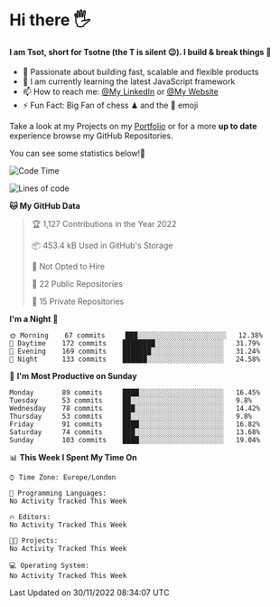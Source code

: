 # Hi there :raised_hand_with_fingers_splayed:
#### I am Tsot, short for Tsotne (the T is silent :wink:). I build & break things :space_invader:
- :telescope: Passionate about building fast, scalable and flexible products
- :seedling: I am currently learning the latest JavaScript framework 
- :mailbox: How to reach me: [@My LinkedIn](https://www.linkedin.com/in/tsotne-gvadzabia/) or [@My Website](https://tsotne.co.uk/contact)
- :zap: Fun Fact: Big Fan of chess ♟ and the 👾 emoji

Take a look at my Projects on my [Portfolio](https://tsotne.co.uk/) or for a more **up to date** experience browse my GitHub Repositories.

You can see some statistics below!:space_invader:
<!--START_SECTION:waka-->
![Code Time](http://img.shields.io/badge/Code%20Time-761%20hrs%202%20mins-blue)

![Lines of code](https://img.shields.io/badge/From%20Hello%20World%20I%27ve%20Written-651%20Thousand%20lines%20of%20code-blue)

**🐱 My GitHub Data** 

> 🏆 1,127 Contributions in the Year 2022
 > 
> 📦 453.4 kB Used in GitHub's Storage 
 > 
> 🚫 Not Opted to Hire
 > 
> 📜 22 Public Repositories 
 > 
> 🔑 15 Private Repositories  
 > 
**I'm a Night 🦉** 

```text
🌞 Morning    67 commits     ███░░░░░░░░░░░░░░░░░░░░░░   12.38% 
🌆 Daytime    172 commits    ████████░░░░░░░░░░░░░░░░░   31.79% 
🌃 Evening    169 commits    ███████░░░░░░░░░░░░░░░░░░   31.24% 
🌙 Night      133 commits    ██████░░░░░░░░░░░░░░░░░░░   24.58%

```
📅 **I'm Most Productive on Sunday** 

```text
Monday       89 commits     ████░░░░░░░░░░░░░░░░░░░░░   16.45% 
Tuesday      53 commits     ██░░░░░░░░░░░░░░░░░░░░░░░   9.8% 
Wednesday    78 commits     ███░░░░░░░░░░░░░░░░░░░░░░   14.42% 
Thursday     53 commits     ██░░░░░░░░░░░░░░░░░░░░░░░   9.8% 
Friday       91 commits     ████░░░░░░░░░░░░░░░░░░░░░   16.82% 
Saturday     74 commits     ███░░░░░░░░░░░░░░░░░░░░░░   13.68% 
Sunday       103 commits    ████░░░░░░░░░░░░░░░░░░░░░   19.04%

```


📊 **This Week I Spent My Time On** 

```text
⌚︎ Time Zone: Europe/London

💬 Programming Languages: 
No Activity Tracked This Week

🔥 Editors: 
No Activity Tracked This Week

🐱‍💻 Projects: 
No Activity Tracked This Week

💻 Operating System: 
No Activity Tracked This Week

```


 Last Updated on 30/11/2022 08:34:07 UTC
<!--END_SECTION:waka-->
